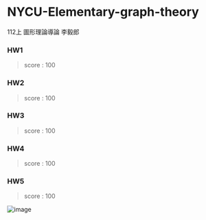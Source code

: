 # NYCU-Elementary-graph-theory
112上 圖形理論導論 李毅郎

### HW1
> score : 100

### HW2
> score : 100

### HW3
> score : 100

### HW4
> score : 100

### HW5
> score : 100

![image](https://github.com/LaiCharlie/NYCU-Elementary-graph-theory/AC_grade.png)

